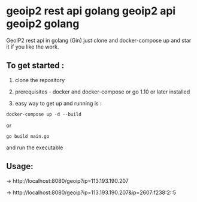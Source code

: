 # geoip2 rest api golang geoip2 api geoip2 golang
GeoIP2 rest api in golang (Gin) just clone and docker-compose up and star it if you like the work.


## To get started :

1. clone the repository

2. prerequisites - docker and docker-compose or go 1.10 or later installed

3. easy way to get up and running is :

`docker-compose up -d --build`

or

`go build main.go`

and run the executable


## Usage:

->  http://localhost:8080/geoip?ip=113.193.190.207

->  http://localhost:8080/geoip?ip=113.193.190.207&ip=2607:f238:2::5
